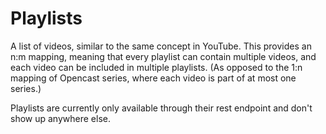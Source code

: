 Playlists
=========

A list of videos, similar to the same concept in YouTube. This provides an n:m mapping, meaning that every playlist can
contain multiple videos, and each video can be included in multiple playlists. (As opposed to the 1:n mapping of
Opencast series, where each video is part of at most one series.)

Playlists are currently only available through their rest endpoint and don't show up anywhere else.
